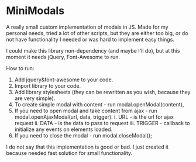 # MiniModals
A really small custom implementation of modals in JS. Made for my personal needs, tried a lot of other scripts, but they are either too big, or do not have functionality I needed or was hard to implement easy things.

I could make this library non-dependency (and maybe I'll do), but at this moment it needs jQuery, Font-Awesome to run.

 How to run:
 1. Add jquery&font-awesome to your code.
 2. Import library to your code.
 3. Add library stylesheets (they can be rewritten as you wish, because they are very simple).
 4. To create simple modal with content - run modal.openModal(content),
 5. If you need to open modal and take content from ajax - run modal.openAjaxModal(url, data, trigger).
    i. URL - is the url for ajax request
    ii. DATA - is the data to pass to request
    iii. TRIGGER - callback to initialize any events on elements loaded.
 6. If you need to close the modal - run modal.closeModal();

I do not say that this implementation is good or bad. I just created it because needed fast solution for small functionality.